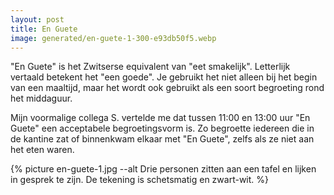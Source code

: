 ```yaml
---
layout: post
title: En Guete
image: generated/en-guete-1-300-e93db50f5.webp
---
```


"En Guete" is het Zwitserse equivalent van "eet smakelijk". Letterlijk vertaald betekent het "een goede". Je gebruikt het niet alleen bij het begin van een maaltijd, maar het wordt ook gebruikt als een soort begroeting rond het middaguur.

Mijn voormalige collega S. vertelde me dat tussen 11:00 en 13:00 uur "En Guete" een acceptabele begroetingsvorm is. Zo begroette iedereen die in de kantine zat of binnenkwam elkaar met "En Guete", zelfs als ze niet aan het eten waren.

{% picture en-guete-1.jpg --alt Drie personen zitten aan een tafel en lijken in gesprek te zijn. De tekening is schetsmatig en zwart-wit. %}
